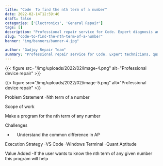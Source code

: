 ```yaml
---
title: "Code  To find the nth term of a number"
date: 2022-02-14T12:59:46
draft: false
categories: ['Electronics', 'General Repair']
tags: []
description: "Professional repair service for Code. Expert diagnosis and quality repairs in Bangalore."
slug: "code-to-find-the-nth-term-of-a-number"
banner: "img/banners/banner-4.jpg"

author: "Gadjoy Repair Team"
summary: "Professional repair service for Code. Expert technicians, quality parts, warranty included."
---
```


{{< figure src="/img/uploads/2022/02/image-4.png" alt="Professional device repair" >}}

{{< figure src="/img/uploads/2022/02/image-5.png" alt="Professional device repair" >}}

Problem Statement -Nth term of a number

Scope of work

Make a program for the nth term of any number

Challenges

- &nbsp;&nbsp;&nbsp; Understand the common difference in AP

Execution Strategy -VS Code -Windows Terminal -Quant Aptitude

Value Added -If the user wants to know the nth term of any given number this program will help